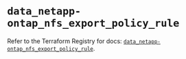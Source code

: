 # `data_netapp-ontap_nfs_export_policy_rule`

Refer to the Terraform Registry for docs: [`data_netapp-ontap_nfs_export_policy_rule`](https://registry.terraform.io/providers/netapp/netapp-ontap/2.3.0/docs/data-sources/nfs_export_policy_rule).
